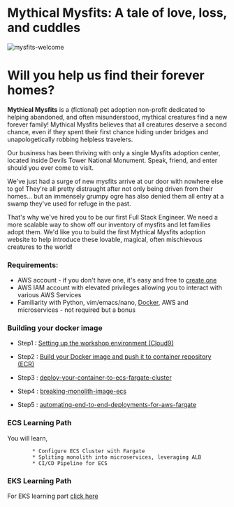 
# Mythical Mysfits: A tale of love, loss, and cuddles

![mysfits-welcome](/images/mysfits-welcome.png)

# Will you help us find their forever homes?

**Mythical Mysfits** is a (fictional) pet adoption non-profit dedicated to helping abandoned, and often misunderstood, mythical creatures find a new forever family! Mythical Mysfits believes that all creatures deserve a second chance, even if they spent their first chance hiding under bridges and unapologetically robbing helpless travelers.

Our business has been thriving with only a single Mysfits adoption center, located inside Devils Tower National Monument. Speak, friend, and enter should you ever come to visit.

We've just had a surge of new mysfits arrive at our door with nowhere else to go! They're all pretty distraught after not only being driven from their homes... but an immensely grumpy ogre has also denied them all entry at a swamp they've used for refuge in the past.

That's why we've hired you to be our first Full Stack Engineer. We need a more scalable way to show off our inventory of mysfits and let families adopt them. We'd like you to build the first Mythical Mysfits adoption website to help introduce these lovable, magical, often mischievous creatures to the world!

### Requirements:
* AWS account - if you don't have one, it's easy and free to [create one](https://aws.amazon.com/)
* AWS IAM account with elevated privileges allowing you to interact with various AWS Services
* Familiarity with Python, vim/emacs/nano, [Docker](https://www.docker.com/), AWS and microservices - not required but a bonus

### Building your docker image

* Step1 : [Setting up the workshop environment (Cloud9)](https://github.com/vanchee/containers-sydsummit-workshop-2019/blob/master/all-lab-modules/lab0-setting-up-environment/READ.md)

* Step2 : [Build your Docker image and push it to container repository (ECR)](https://github.com/vanchee/containers-sydsummit-workshop-2019/tree/master/all-lab-modules/lab1-building-docker-image)

* Step3 : [deploy-your-container-to-ecs-fargate-cluster](https://github.com/vanchee/containers-sydsummit-workshop-2019/blob/master/all-lab-modules/lab2a-option1-ecs-labs/01-deploy-your-ecs-fargate-cluster/READ.md)

* Step4 : [breaking-monolith-image-ecs](https://github.com/vanchee/containers-sydsummit-workshop-2019/blob/master/all-lab-modules/lab2a-option1-ecs-labs/02-breaking-monolith-to-microservices-image-ecs/README.md) 

 * Step5 : [automating-end-to-end-deployments-for-aws-fargate](https://github.com/vanchee/containers-sydsummit-workshop-2019/tree/master/all-lab-modules/lab2a-option1-ecs-labs/03-automating-end-to-end-deployments-for-aws-fargate)

### ECS Learning Path

You will learn,

            * Configure ECS Cluster with Fargate
            * Spliting monolith into microservices, leveraging ALB
            * CI/CD Pipeline for ECS

### EKS Learning Path
For EKS learning part [click here](https://github.com/kmhabib/containers-sydsummit-eks-workshop-2019/tree/master/amazon-ecs-mythicalmysfits-workshop/workshop-1)

